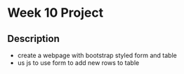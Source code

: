 # Week 10 Project

## Description
- create a webpage with bootstrap styled form and table
- us js to use form to add new rows to table